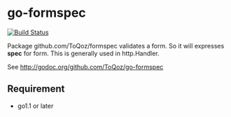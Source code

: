 # go-formspec

[![Build Status](https://travis-ci.org/ToQoz/go-formspec.png?branch=master)](https://travis-ci.org/ToQoz/go-formspec)

Package github.com/ToQoz/formspec validates a form. So it will expresses **spec** for form.  This is generally used in http.Handler.

See http://godoc.org/github.com/ToQoz/go-formspec

## Requirement

- go1.1 or later
